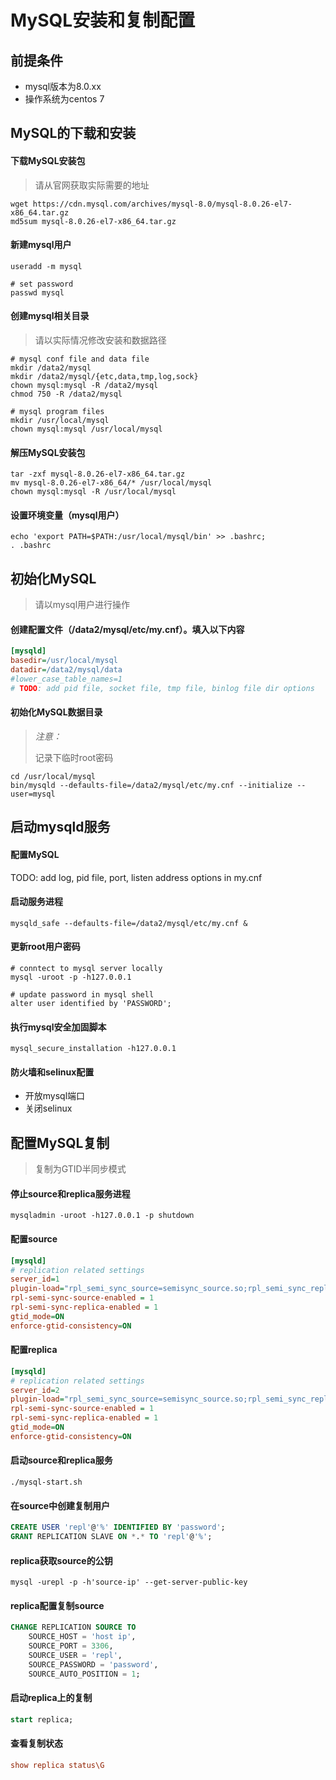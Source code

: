 # MySQL安装和复制配置

## 前提条件

- mysql版本为8.0.xx
- 操作系统为centos 7

## MySQL的下载和安装

#### 下载MySQL安装包

> 请从官网获取实际需要的地址

```shell
wget https://cdn.mysql.com/archives/mysql-8.0/mysql-8.0.26-el7-x86_64.tar.gz
md5sum mysql-8.0.26-el7-x86_64.tar.gz
```

#### 新建mysql用户

```shell
useradd -m mysql

# set password
passwd mysql 
```

#### 创建mysql相关目录

> 请以实际情况修改安装和数据路径

```shell
# mysql conf file and data file
mkdir /data2/mysql
mkdir /data2/mysql/{etc,data,tmp,log,sock}
chown mysql:mysql -R /data2/mysql
chmod 750 -R /data2/mysql

# mysql program files
mkdir /usr/local/mysql
chown mysql:mysql /usr/local/mysql
```

#### 解压MySQL安装包

```shell
tar -zxf mysql-8.0.26-el7-x86_64.tar.gz
mv mysql-8.0.26-el7-x86_64/* /usr/local/mysql
chown mysql:mysql -R /usr/local/mysql
```

#### 设置环境变量（mysql用户）

```shell
echo 'export PATH=$PATH:/usr/local/mysql/bin' >> .bashrc;
. .bashrc
```

## 初始化MySQL

> 请以mysql用户进行操作

#### 创建配置文件（/data2/mysql/etc/my.cnf）。填入以下内容

```ini
[mysqld]
basedir=/usr/local/mysql
datadir=/data2/mysql/data
#lower_case_table_names=1
# TODO: add pid file, socket file, tmp file, binlog file dir options
```

#### 初始化MySQL数据目录

> *注意：*
>
> 记录下临时root密码

```shell
cd /usr/local/mysql
bin/mysqld --defaults-file=/data2/mysql/etc/my.cnf --initialize --user=mysql
```



## 启动mysqld服务

#### 配置MySQL

TODO: add log, pid file, port, listen address options in my.cnf

#### 启动服务进程

```shell
mysqld_safe --defaults-file=/data2/mysql/etc/my.cnf &
```

#### 更新root用户密码

```shell
# conntect to mysql server locally
mysql -uroot -p -h127.0.0.1

# update password in mysql shell
alter user identified by 'PASSWORD';
```

#### 执行mysql安全加固脚本

```shell
mysql_secure_installation -h127.0.0.1
```

#### 防火墙和selinux配置

- 开放mysql端口
- 关闭selinux

## 配置MySQL复制

> 复制为GTID半同步模式

#### 停止source和replica服务进程

```shell
mysqladmin -uroot -h127.0.0.1 -p shutdown
```

#### 配置source

```ini
[mysqld]
# replication related settings
server_id=1
plugin-load="rpl_semi_sync_source=semisync_source.so;rpl_semi_sync_replica=semisync_replica.so"
rpl-semi-sync-source-enabled = 1
rpl-semi-sync-replica-enabled = 1
gtid_mode=ON
enforce-gtid-consistency=ON
```

#### 配置replica

```ini
[mysqld]
# replication related settings
server_id=2
plugin-load="rpl_semi_sync_source=semisync_source.so;rpl_semi_sync_replica=semisync_replica.so"
rpl-semi-sync-source-enabled = 1
rpl-semi-sync-replica-enabled = 1
gtid_mode=ON
enforce-gtid-consistency=ON
```

#### 启动source和replica服务

```shell
./mysql-start.sh
```

#### 在source中创建复制用户

```sql
CREATE USER 'repl'@'%' IDENTIFIED BY 'password';
GRANT REPLICATION SLAVE ON *.* TO 'repl'@'%';
```

#### replica获取source的公钥

````shell
mysql -urepl -p -h'source-ip' --get-server-public-key
````

#### replica配置复制source

```sql
CHANGE REPLICATION SOURCE TO
	SOURCE_HOST = 'host ip',
	SOURCE_PORT = 3306,
	SOURCE_USER = 'repl',
	SOURCE_PASSWORD = 'password',
	SOURCE_AUTO_POSITION = 1;
```

#### 启动replica上的复制

```sql
start replica;
```

#### 查看复制状态

```ini
show replica status\G
```

